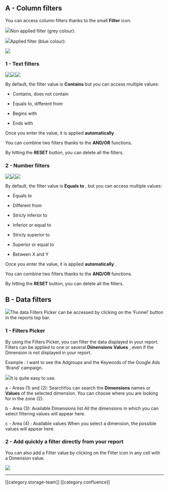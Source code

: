 
## A - Column filters
You can access column filters thanks to the small  **Filter** icon. 

![](images/storage/image-20220301-150255.png)Non applied filter (grey colour):  

![](images/storage/image-20210601-072004.png)Applied filter (blue colour):

![](images/storage/image-20210601-071423.png)
### 1 - Text filters  
![](images/storage/1.png)![](images/storage/2.png)![](images/storage/3.png)

By default, the filter value is  **Contains**  but you can access multiple values: 


* Contains, does not contain


* Equals to, different from


* Begins with 


* Ends with



Once you enter the value, it is applied  **automatically** . 

You can combine two filters thanks to the  **AND/OR**  functions. 

By hitting the  **RESET**  button, you can delete all the filters. 


### 2 - Number filters
![](images/storage/1.png)![](images/storage/2.png)![](images/storage/3.png)

By default, the filter value is  **Equals to** , but you can access multiple values: 


* Equals to 


* Different from 


* Stricly inferior to


* Inferior or equal to


* Stricly superior to 


* Superior or equal to 


* Between X and Y 



Once you enter the value, it is applied  **automatically** . 

You can combine two filters thanks to the  **AND/OR**  functions. 

By hitting the  **RESET**  button, you can delete all the filters. 


## B - Data filters
![](images/storage/image-20220301-151116.png)The data Filters Picker can be accessed by clicking on the ‘Funnel’ button in the reports top bar. 


### 1 - Filters Picker
By using the Filters Picker, you can filter the data displayed in your report. Filters can be applied to one or several  **Dimensions Values** , even if the Dimension is not displayed in your report. 

Example : I want to see the Adgroups and the Keywords of the Google Ads ‘Brand’ campaign. 

![](images/storage/22.png)It is quite easy to use. 

a - Areas (1) and (2): SearchYou can search the  **Dimensions** names or  **Values**  of the selected dimension. You can choose where you are looking for in the zone (2). 

b - Area (3): Available Dimensions list All the dimensions in which you can select filtering values will appear here.  

c - Area (4) : Available values When you select a dimension, the possible values will appear here. 


### 2 - Add quickly a filter directly from your report 
You can also add a Filter value by clicking on the Filter icon in any cell with a Dimension value. 

![](images/storage/image-20220301-153136.png)



*****

[[category.storage-team]] 
[[category.confluence]] 
